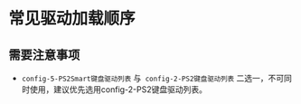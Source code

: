 # 常见驱动加载顺序

## 需要注意事项

- `config-5-PS2Smart键盘驱动列表` 与` config-2-PS2键盘驱动列表` 二选一，不可同时使用，建议优先选用config-2-PS2键盘驱动列表。

